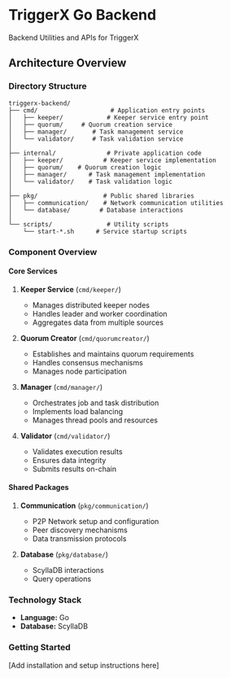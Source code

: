# TriggerX Go Backend

Backend Utilities and APIs for TriggerX

## Architecture Overview

### Directory Structure

```
triggerx-backend/
├── cmd/                    # Application entry points
│   ├── keeper/            # Keeper service entry point
│   ├── quorum/     # Quorum creation service
│   ├── manager/       # Task management service
│   └── validator/     # Task validation service
│
├── internal/              # Private application code
│   ├── keeper/           # Keeper service implementation
│   ├── quorum/    # Quorum creation logic
│   ├── manager/      # Task management implementation
│   └── validator/    # Task validation logic
│
├── pkg/                  # Public shared libraries
│   ├── communication/    # Network communication utilities
│   └── database/        # Database interactions
│
└── scripts/               # Utility scripts
    └── start-*.sh      # Service startup scripts
```

### Component Overview

#### Core Services

1. **Keeper Service** (`cmd/keeper/`)
   - Manages distributed keeper nodes
   - Handles leader and worker coordination
   - Aggregates data from multiple sources

2. **Quorum Creator** (`cmd/quorumcreator/`)
   - Establishes and maintains quorum requirements
   - Handles consensus mechanisms
   - Manages node participation

3. **Manager** (`cmd/manager/`)
   - Orchestrates job and task distribution
   - Implements load balancing
   - Manages thread pools and resources

4. **Validator** (`cmd/validator/`)
   - Validates execution results
   - Ensures data integrity
   - Submits results on-chain

#### Shared Packages

1. **Communication** (`pkg/communication/`)
   - P2P Network setup and configuration
   - Peer discovery mechanisms
   - Data transmission protocols

2. **Database** (`pkg/database/`)
   - ScyllaDB interactions
   - Query operations

### Technology Stack

- **Language:** Go
- **Database:** ScyllaDB

### Getting Started

[Add installation and setup instructions here]
